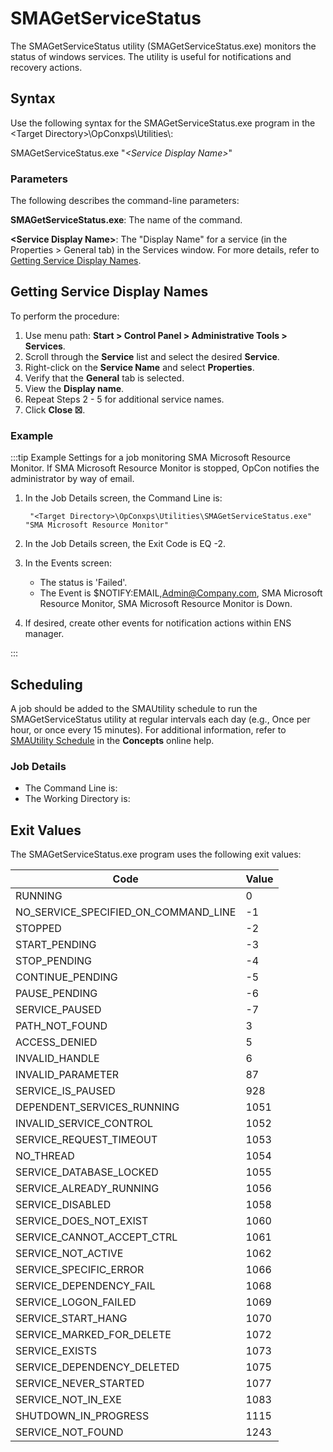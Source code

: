 # SMAGetServiceStatus

The SMAGetServiceStatus utility (SMAGetServiceStatus.exe) monitors the
status of windows services. The utility is useful for notifications and
recovery actions.

## Syntax

Use the following syntax for the SMAGetServiceStatus.exe program in the <Target Directory\>\\OpConxps\\Utilities\\:

SMAGetServiceStatus.exe "*<Service Display Name\>*"

### Parameters

The following describes the command-line parameters:

**SMAGetServiceStatus.exe**: The name of the command.

**<Service Display Name\>**: The "Display Name" for a service (in the
Properties \> General tab) in the Services window. For more details,
refer to [Getting Service Display Names](#Getting_Service_Display_Names).

## Getting Service Display Names

To perform the procedure:

1. Use menu path: **Start \> Control Panel \> Administrative Tools \>
    Services**.
2. Scroll through the **Service** list and select the desired
    **Service**.
3. Right-click on the **Service Name** and select **Properties**.
4. Verify that the **General** tab is selected.
5. View the **Display name**.
6. Repeat Steps 2 - 5 for additional service names.
7. Click **Close ☒**.

### Example

:::tip Example
Settings for a job monitoring SMA Microsoft Resource Monitor. If SMA Microsoft Resource Monitor is stopped, OpCon notifies the administrator by way of email.

1. In the Job Details screen, the Command Line is:

   ```shell
    "<Target Directory>\OpConxps\Utilities\SMAGetServiceStatus.exe" "SMA Microsoft Resource Monitor"
   ```

2. In the Job Details screen, the Exit Code is EQ -2.
3. In the Events screen:
   - The status is 'Failed'.
   - The Event is $NOTIFY:EMAIL,Admin@Company.com, SMA Microsoft Resource Monitor, SMA Microsoft Resource Monitor is Down.
4. If desired, create other events for notification actions within ENS manager.

:::

## Scheduling

A job should be added to the SMAUtility schedule to run the
SMAGetServiceStatus utility at regular intervals each day (e.g., Once
per hour, or once every 15 minutes). For additional information, refer
to [SMAUtility Schedule](../../objects/schedules.md#smautility-schedule) in
the **Concepts** online help.

### Job Details

- The Command Line is:
- The Working Directory is:

## Exit Values

The SMAGetServiceStatus.exe program uses the following exit values:

|Code|Value|
|--- |--- |
|RUNNING|0|
|NO_SERVICE_SPECIFIED_ON_COMMAND_LINE|-1|
|STOPPED|-2|
|START_PENDING|-3|
|STOP_PENDING|-4|
|CONTINUE_PENDING|-5|
|PAUSE_PENDING|-6|
|SERVICE_PAUSED|-7|
|PATH_NOT_FOUND|3|
|ACCESS_DENIED|5|
|INVALID_HANDLE|6|
|INVALID_PARAMETER|87|
|SERVICE_IS_PAUSED|928|
|DEPENDENT_SERVICES_RUNNING|1051|
|INVALID_SERVICE_CONTROL|1052|
|SERVICE_REQUEST_TIMEOUT|1053|
|NO_THREAD|1054|
|SERVICE_DATABASE_LOCKED|1055|
|SERVICE_ALREADY_RUNNING|1056|
|SERVICE_DISABLED|1058|
|SERVICE_DOES_NOT_EXIST|1060|
|SERVICE_CANNOT_ACCEPT_CTRL|1061|
|SERVICE_NOT_ACTIVE|1062|
|SERVICE_SPECIFIC_ERROR|1066|
|SERVICE_DEPENDENCY_FAIL|1068|
|SERVICE_LOGON_FAILED|1069|
|SERVICE_START_HANG|1070|
|SERVICE_MARKED_FOR_DELETE|1072|
|SERVICE_EXISTS|1073|
|SERVICE_DEPENDENCY_DELETED|1075|
|SERVICE_NEVER_STARTED|1077|
|SERVICE_NOT_IN_EXE|1083|
|SHUTDOWN_IN_PROGRESS|1115|
|SERVICE_NOT_FOUND|1243|

